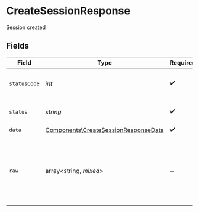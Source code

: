# CreateSessionResponse

Session created


## Fields

| Field                                                                                        | Type                                                                                         | Required                                                                                     | Description                                                                                  | Example                                                                                      |
| -------------------------------------------------------------------------------------------- | -------------------------------------------------------------------------------------------- | -------------------------------------------------------------------------------------------- | -------------------------------------------------------------------------------------------- | -------------------------------------------------------------------------------------------- |
| `statusCode`                                                                                 | *int*                                                                                        | :heavy_check_mark:                                                                           | HTTP Response Status Code                                                                    | 200                                                                                          |
| `status`                                                                                     | *string*                                                                                     | :heavy_check_mark:                                                                           | HTTP Response Status                                                                         | OK                                                                                           |
| `data`                                                                                       | [Components\CreateSessionResponseData](../../Models/Components/CreateSessionResponseData.md) | :heavy_check_mark:                                                                           | N/A                                                                                          |                                                                                              |
| `raw`                                                                                        | array<string, *mixed*>                                                                       | :heavy_minus_sign:                                                                           | Raw response from the integration when raw=true query param is provided                      |                                                                                              |